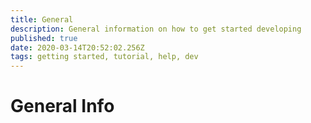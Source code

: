 ```yaml
---
title: General
description: General information on how to get started developing
published: true
date: 2020-03-14T20:52:02.256Z
tags: getting started, tutorial, help, dev
---
```


# General Info
